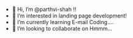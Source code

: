 - 👋 Hi, I’m @parthvi-shah !!
- 👀 I’m interested in landing page development!
- 🌱 I’m currently learning E-mail Coding....
- 💞️ I’m looking to collaborate on Hmmm...

<!---
parthvi-shah/parthvi-shah is a ✨ special ✨ repository because its `README.md` (this file) appears on your GitHub profile.
You can click the Preview link to take a look at your changes.
--->
